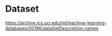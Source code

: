 Dataset
=======

https://archive.ics.uci.edu/ml/machine-learning-databases/00196/dataSetDescription.names

